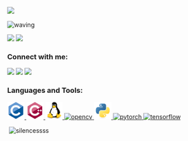 <!--
**silencessss/silencessss** is a ✨ _special_ ✨ repository because its `README.md` (this file) appears on your GitHub profile.

Here are some ideas to get you started:

- 🔭 I’m currently working on ...
- 🌱 I’m currently learning ...
- 👯 I’m looking to collaborate on ...
- 🤔 I’m looking for help with ...
- 💬 Ask me about ...
- 📫 How to reach me: ...
- 😄 Pronouns: ...
- ⚡ Fun fact: ...

<!--<a href="https://www.linkedin.com/in/hung-tse-chan-23091a174/" target="blank"><img align="center" src="https://raw.githubusercontent.com/rahuldkjain/github-profile-readme-generator/master/src/images/icons/Social/linked-in-alt.svg" alt="hung-tse chan" height="30" width="40" /></a>
-->
<!--BEAUTIFY GITHUB PROFILE-->
<!--https://github.com/rzashakeri/beautify-github-profile-->
<!--PROFILE VIEWS LINK-->
<!--https://github.com/antonkomarev/github-profile-views-counter-->
![](https://komarev.com/ghpvc/?username=silencessss&color=yellow&style=flat&label=PROFILE+VIEWS)





![waving](https://capsule-render.vercel.app/api?type=waving&height=200&text=Peter%20Chan&fontAlign=60&fontAlignY=40&color=gradient)

[![](https://img.shields.io/badge/Homepage-blue??&style=flat-square&logo=google-chrome&logoColor=white)](https://sites.google.com/view/peter-chan/home)
[![](https://img.shields.io/badge/Google%20Scholar-%234285F4.svg?&style=flat-square&logo=google-scholar&logoColor=white)](https://scholar.google.com.tw/citations?user=VrJbmCYAAAAJ&hl=zh-TW)

<!--<h1 align="center">Hi 👋, I'm Peter Chan 😄 </h1>-->
<!--<h3 align="center">A Graduate student from National Taiwan University of Science and Technology in Taiwan.</h3>-->



<!-- 📫 How to reach me **m11002113@gapps.ntust.edu.tw**-->

<h3 align="left">Connect with me:</h3>
<p align="left">
 

<a href="https://www.facebook.com/peter5031111/" target="_blank"><img src="https://img.shields.io/badge/Facebook-white?style=plastic&logo=Facebook&logoColor=#1877F2"/></a>
<a href="https://www.linkedin.com/in/hung-tse-chan-23091a174/" target="_blank"><img src="https://img.shields.io/badge/LinkedIn-blue?style=plastic&logo=LinkedIn&logoColor=#0A66C2"/></a>
<a href="mailto:﻿m11002113@gapps.ntust.edu.tw" target="_blank"><img src="https://img.shields.io/badge/Mail-red?style=plastic&logo=Gmail&logoColor=white"/></a>
  <!--<a href="https://www.linkedin.com/in/hung-tse-chan-23091a174/" target="blank"><img align="center" src="https://img.shields.io/badge/LinkedIn-0077B5?style=for-the-badge&logo=linkedin&logoColor=white" alt="hung-tse chan" height="30" width="100" /></a>-->
</p>

<h3 align="left">Languages and Tools:</h3>
<p align="left"> <a href="https://www.cprogramming.com/" target="_blank" rel="noreferrer"> <img src="https://raw.githubusercontent.com/devicons/devicon/master/icons/c/c-original.svg" alt="c" width="40" height="40"/> </a> <a href="https://www.w3schools.com/cpp/" target="_blank" rel="noreferrer"> <img src="https://raw.githubusercontent.com/devicons/devicon/master/icons/cplusplus/cplusplus-original.svg" alt="cplusplus" width="40" height="40"/> </a> <a href="https://www.linux.org/" target="_blank" rel="noreferrer"> <img src="https://raw.githubusercontent.com/devicons/devicon/master/icons/linux/linux-original.svg" alt="linux" width="40" height="40"/> </a> <a href="https://opencv.org/" target="_blank" rel="noreferrer"> <img src="https://www.vectorlogo.zone/logos/opencv/opencv-icon.svg" alt="opencv" width="40" height="40"/> </a> <a href="https://www.python.org" target="_blank" rel="noreferrer"> <img src="https://raw.githubusercontent.com/devicons/devicon/master/icons/python/python-original.svg" alt="python" width="40" height="40"/> </a> <a href="https://pytorch.org/" target="_blank" rel="noreferrer"> <img src="https://www.vectorlogo.zone/logos/pytorch/pytorch-icon.svg" alt="pytorch" width="40" height="40"/> </a> <a href="https://www.tensorflow.org" target="_blank" rel="noreferrer"> <img src="https://www.vectorlogo.zone/logos/tensorflow/tensorflow-icon.svg" alt="tensorflow" width="40" height="40"/> </a> </p>

<p>&nbsp;<img align="center" src="https://github-readme-stats.vercel.app/api?username=silencessss&show_icons=true&locale=en" alt="silencessss" /></p>
